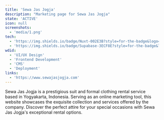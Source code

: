 ```yaml
---
title: 'Sewa Jas Jogja'
description: "Marketing page for Sewa Jas Jogja"
state: 'ACTIVE'
icon: null
screenshots:
  - 'media/1.png'
tech:
  - 'https://img.shields.io/badge/Nuxt-002E3B?style=for-the-badge&logo=nuxtdotjs&logoColor=#00DC82: Nuxt'
  - 'https://img.shields.io/badge/Supabase-3ECF8E?style=for-the-badge&logo=supabase&logoColor=white: Supabase'
wdid:
  - 'UI/UX Design'
  - 'Frontend Development'
  - 'CMS'
  - 'Deployment'
links:
  - 'https://www.sewajasjogja.com'
---
```


Sewa Jas Jogja is a prestigious suit and formal clothing rental service based in Yogyakarta, Indonesia. Serving as an online marketing tool, this website showcases the exquisite collection and services offered by the company. Discover the perfect attire for your special occasions with Sewa Jas Jogja's exceptional rental options.
